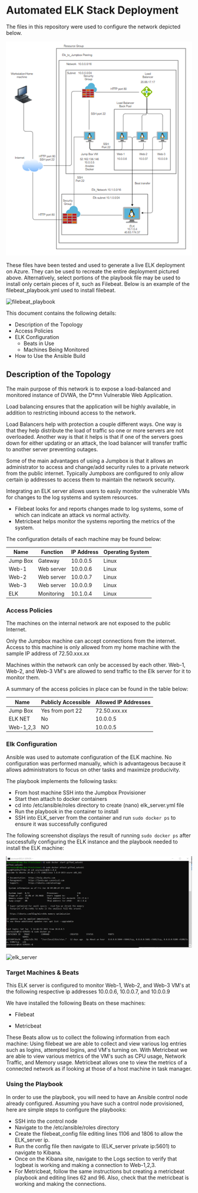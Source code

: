 # Automated ELK Stack Deployment

The files in this repository were used to configure the network depicted below.

![ELK_Net_Diagram](Diagrams/ELK_Net_Diagram.png)

These files have been tested and used to generate a live ELK deployment on Azure. They can be used to recreate the entire deployment pictured above. Alternatively, select portions of the playbook file may be used to install only certain pieces of it, such as Filebeat. Below is an example of the filebeat_playbook.yml used to install filebeat.

![filebeat_playbook](../Ansible/filebeat_playbook.yml)

This document contains the following details:

- Description of the Topology
- Access Policies
- ELK Configuration
  - Beats in Use
  - Machines Being Monitored
- How to Use the Ansible Build

## Description of the Topology

The main purpose of this network is to expose a load-balanced and monitored instance of DVWA, the D*mn Vulnerable Web Application.

Load balancing ensures that the application will be highly available, in addition to restricting inbound access to the network.

Load Balancers help with protection a couple different ways. One way is that they help distribute the load of traffic so one or more servers are not overloaded. Another way is that it helps is that if one of the servers goes down for either updating or an attack, the load balancer will transfer traffic to another server preventing outages.

Some of the main advantages of using a Jumpbox is that it allows an administrator to access and change/add security rules to a private network from the public internet. Typically Jumpboxs are configured to only allow certain ip addresses to access them to maintain the network security.

Integrating an ELK server allows users to easily monitor the vulnerable VMs for changes to the log systems and system resources.

- Filebeat looks for and reports changes made to log systems, some of which can indicate an attack vs normal activity.
- Metricbeat helps monitor the systems reporting the metrics of the system.

The configuration details of each machine may be found below:

| Name     | Function  | IP Address | Operating System |
|----------|-----------|------------|------------------|
| Jump Box | Gateway   | 10.0.0.5   | Linux            |
| Web-1    | Web server| 10.0.0.6   | Linux            |
| Web-2    | Web server| 10.0.0.7   | Linux            |
| Web-3    | Web server| 10.0.0.9   | Linux            |
| ELK      | Monitoring| 10.1.0.4   | Linux            |

### Access Policies

The machines on the internal network are not exposed to the public Internet.

Only the Jumpbox machine can accept connections from the internet. Access to this machine is only allowed from my home machine with the sample IP address of 72.50.xxx.xx

Machines within the network can only be accessed by each other. Web-1, Web-2, and Web-3 VM's are allowed to send traffic to the Elk server for it to monitor them.

A summary of the access policies in place can be found in the table below:

| Name         | Publicly Accessible | Allowed IP Addresses |
|--------------|---------------------|----------------------|
| Jump Box     | Yes from port 22    | 72.50.xxx.xx         |
| ELK NET      | No                  | 10.0.0.5             |
| Web-1,2,3    | NO                  | 10.0.0.5             |

### Elk Configuration

Ansible was used to automate configuration of the ELK machine. No configuration was performed manually, which is advantageous because it allows administrators to focus on other tasks and maximize producivity.

The playbook implements the following tasks:

- From host machine SSH into the Jumpbox Provisioner
- Start then attach to docker containers
- cd into /etc/ansible/roles directory to create (nano) elk_server.yml file
- Run the playbook in the container to install
- SSH into ELK_server from the container and run `sudo docker ps` to ensure it was successfully configured

The following screenshot displays the result of running `sudo docker ps` after successfully configuring the ELK instance and the playbook needed to install the ELK machine:

![ELK_Server_Docker_PS](Ansible/Images/ELK-Server-Docker-PS.png)

![elk_server](../Ansible/elk_server.yml)

### Target Machines & Beats

This ELK server is configured to monitor Web-1, Web-2, and Web-3 VM's at the following respective ip addresses 10.0.0.6, 10.0.0.7, and 10.0.0.9

We have installed the following Beats on these machines:

- Filebeat

- Metricbeat

These Beats allow us to collect the following information from each machine:
Using filebeat we are able to collect and view various log entries such as logins, attempted logins, and VM's turning on. With Metricbeat we are able to view various metrics of the VM's such as CPU usage, Network Traffic, and Memory usage. Metricbeat allows one to view the metrics of a connected network as if looking at those of a host machine in task manager.

### Using the Playbook

In order to use the playbook, you will need to have an Ansible control node already configured. Assuming you have such a control node provisioned, here are simple steps to configure the playbooks:

- SSH into the control node
- Navigate to the /etc/ansible/roles directory
- Create the filebeat_config file editing lines 1106 and 1806 to allow the ELK_server ip.
- Run the config file then navigate to (ELK_server private ip:5601) to navigate to Kibana.
- Once on the Kibana site, navigate to the Logs section to verify that logbeat is working and making a connection to Web-1,2,3.
- For Metricbeat, follow the same instructions but creating a metricbeat playbook and editing lines 62 and 96. Also, check that the metricbeat is working and making the connections.
